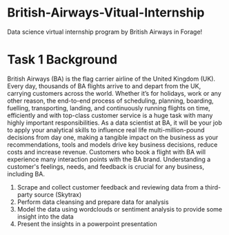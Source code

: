 # British-Airways-Vitual-Internship
Data science virtual internship program by British Airways in Forage!

# Task 1 Background 
British Airways (BA) is the flag carrier airline of the United Kingdom (UK). Every day, thousands of BA flights arrive to and depart from the UK, carrying customers across the world. Whether it’s for holidays, work or any other reason, the end-to-end process of scheduling, planning, boarding, fuelling, transporting, landing, and continuously running flights on time, efficiently and with top-class customer service is a huge task with many highly important responsibilities.
As a data scientist at BA, it will be your job to apply your analytical skills to influence real life multi-million-pound decisions from day one, making a tangible impact on the business as your recommendations, tools and models drive key business decisions, reduce costs and increase revenue.
Customers who book a flight with BA will experience many interaction points with the BA brand. Understanding a customer's feelings, needs, and feedback is crucial for any business, including BA.
1. Scrape and collect customer feedback and reviewing data from a third-party source (Skytrax)
2. Perform data cleansing and prepare data for analysis
3. Model the data using wordclouds or sentiment analysis to provide some insight into the data
4. Present the insights in a powerpoint presentation
